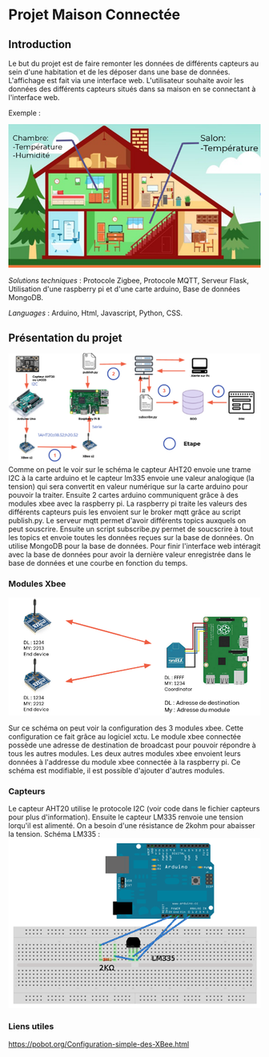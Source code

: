# Projet Maison Connectée
## Introduction
Le but du projet est de faire remonter les données de différents capteurs au sein d'une habitation et de les déposer dans une base de données. L'affichage est fait via une interface web. L'utilisateur souhaite avoir les données des différents capteurs situés dans sa maison en se connectant à l'interface web.

Exemple : 

![alt tag](https://github.com/Joris07/Maison/blob/main/maisonschema.PNG)

_Solutions techniques_ : Protocole Zigbee, Protocole MQTT, Serveur Flask, Utilisation d'une raspberry pi et d'une carte arduino, Base de données MongoDB.

_Languages_ : Arduino, Html, Javascript, Python, CSS.

## Présentation du projet
![alt tag](https://github.com/Joris07/Maison/blob/main/schemaprojet.png)
Comme on peut le voir sur le schéma le capteur AHT20 envoie une trame I2C à la carte  arduino et le capteur lm335 envoie une valeur analogique (la tension) qui sera convertit en valeur numérique sur la carte arduino pour pouvoir la traiter. Ensuite 2 cartes arduino communiquent grâce à des modules xbee avec la raspberry pi. La raspberry pi traite les valeurs des différents capteurs puis les envoient sur le broker mqtt grâce au script publish.py. Le serveur mqtt permet d'avoir différents topics auxquels on peut souscrire. Ensuite un script subscribe.py permet de soucscrire à tout les topics et envoie toutes les données reçues sur la base de données. On utilise MongoDB pour la base de données. Pour finir l'interface web intéragit avec la base de données pour avoir la dernière valeur enregistrée dans le base de données et une courbe en fonction du temps.

### Modules Xbee
![alt tag](https://github.com/Joris07/Maison/blob/main/xbeeschema.png)

Sur ce schéma on peut voir la configuration des 3 modules xbee. Cette configuration ce fait grâce au logiciel xctu. Le module xbee connectée possède une adresse de destination de broadcast pour pouvoir répondre à tous les autres modules. Les deux autres modules xbee envoient leurs données à l'addresse du module xbee connectée à la raspberry pi. Ce schéma est modifiable, il est possible d'ajouter d'autres modules.

### Capteurs

Le capteur AHT20 utilise le protocole I2C (voir code dans le fichier capteurs pour plus d'information).
Ensuite le capteur LM335 renvoie une tension lorqu'il est alimenté. On a besoin d'une résistance de 2kohm pour abaisser la tension.
Schéma LM335 : 
![alt tag](https://github.com/Joris07/Maison/blob/main/LM335sch%C3%A9ma.png)



### Liens utiles

https://pobot.org/Configuration-simple-des-XBee.html
